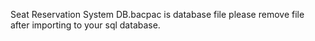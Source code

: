 Seat Reservation System DB.bacpac is database file please remove file after importing to your sql database.
